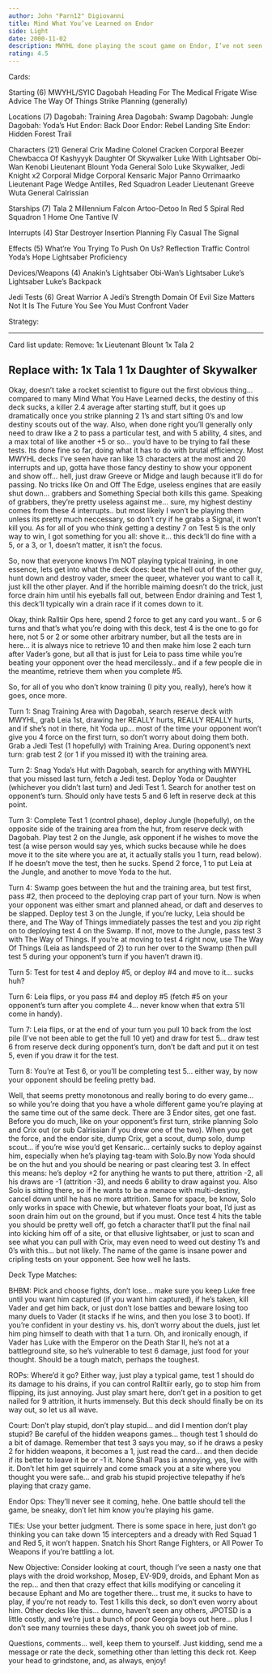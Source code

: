 ```yaml
---
author: John "Parn12" Digiovanni
title: Mind What You’ve Learned on Endor
side: Light
date: 2000-11-02
description: MWYHL done playing the scout game on Endor, I’ve not seen it done this way before.
rating: 4.5
---
```

Cards: 

Starting (6)
MWYHL/SYIC
Dagobah
Heading For The Medical Frigate
Wise Advice
The Way Of Things
Strike Planning (generally)

Locations (7)
Dagobah: Training Area
Dagobah: Swamp
Dagobah: Jungle
Dagobah: Yoda’s Hut
Endor: Back Door
Endor: Rebel Landing Site
Endor: Hidden Forest Trail

Characters (21)
General Crix Madine
Colonel Cracken
Corporal Beezer
Chewbacca Of Kashyyyk
Daughter Of Skywalker
Luke With Lightsaber
Obi-Wan Kenobi
Lieutenant Blount
Yoda
General Solo
Luke Skywalker, Jedi Knight x2
Corporal Midge
Corporal Kensaric
Major Panno
Orrimaarko
Lieutenant Page
Wedge Antilles, Red Squadron Leader
Lieutenant Greeve
Wuta
General Calrissian

Starships (7)
Tala 2
Millennium Falcon
Artoo-Detoo In Red 5
Spiral
Red Squadron 1
Home One
Tantive IV

Interrupts (4)
Star Destroyer
Insertion Planning
Fly Casual
The Signal

Effects (5)
What’re You Trying To Push On Us?
Reflection
Traffic Control
Yoda’s Hope
Lightsaber Proficiency

Devices/Weapons (4)
Anakin’s Lightsaber
Obi-Wan’s Lightsaber
Luke’s Lightsaber
Luke’s Backpack

Jedi Tests (6)
Great Warrior
A Jedi’s Strength
Domain Of Evil
Size Matters Not
It Is The Future You See
You Must Confront Vader 

Strategy: 

--------------------
Card list update:
Remove:
1x Lieutenant Blount
1x Tala 2

Replace with:
1x Tala 1
1x Daughter of Skywalker
--------------------

Okay, doesn’t take a rocket scientist to figure out the first obvious thing... compared to many Mind What You Have Learned decks, the destiny of this deck sucks, a killer 2.4 average after starting stuff, but it goes up dramatically once you strike planning 2 1’s and start sifting 0’s and low destiny scouts out of the way.  Also, when done right you’ll generally only need to draw like a 2 to pass a particular test, and with 5 ability, 4 sites, and a max total of like another +5 or so... you’d have to be trying to fail these tests.  Its done fine so far, doing what it has to do with brutal efficiency.  Most MWYHL decks I’ve seen have ran like 13 characters at the most and 20 interrupts and up, gotta have those fancy destiny to show your opponent and show off... hell, just draw Greeve or Midge and laugh because it’ll do for passing.  No tricks like On and Off The Edge, useless engines that are easily shut down... grabbers and Something Special both kills this game.  Speaking of grabbers, they’re pretty useless against me... sure, my highest destiny comes from these 4 interrupts.. but most likely I won’t be playing them unless its pretty much neccessary, so don’t cry if he grabs a Signal, it won’t kill you.	As for all of you who think getting a destiny 7 on Test 5 is the only way to win, I got something for you all: shove it... this deck’ll do fine with a 5, or a 3, or 1, doesn’t matter, it isn’t the focus.

So, now that everyone knows I’m NOT playing typical training, in one essence, lets get into what the deck does: beat the hell out of the other guy, hunt down and destroy vader, smeer the queer, whatever you want to call it, just kill the other player.  And if the horrible maiming doesn’t do the trick, just force drain him until his eyeballs fall out, between Endor draining and Test 1, this deck’ll typically win a drain race if it comes down to it.

Okay, think Ralltiir Ops here, spend 2 force to get any card you want.. 5 or 6 turns and that’s what you’re doing with this deck, test 4 is the one to go for here, not 5 or 2 or some other arbitrary number, but all the tests are in here... it is always nice to retrieve 10 and then make him lose 2 each turn after Vader’s gone, but all that is just for Leia to pass time while you’re beating your opponent over the head mercilessly.. and if a few people die in the meantime, retrieve them when you complete #5.

So, for all of you who don’t know training (I pity you, really), here’s how it goes, once more.

Turn 1: Snag Training Area with Dagobah, search reserve deck with MWYHL, grab Leia 1st, drawing her REALLY hurts, REALLY REALLY hurts, and if she’s not in there, hit Yoda up... most of the time your opponent won’t give you 4 force on the first turn, so don’t worry about doing them both.	Grab a Jedi Test (1 hopefully) with Training Area.  During opponent’s next turn: grab test 2 (or 1 if you missed it) with the training area.

Turn 2: Snag Yoda’s Hut with Dagobah, search for anything with MWYHL that you missed last turn, fetch a Jedi test.  Deploy Yoda or Daughter (whichever you didn’t last turn) and Jedi Test 1. Search for another test on opponent’s turn.  Should only have tests 5 and 6 left in reserve deck at this point.

Turn 3: Complete Test 1 (control phase), deploy Jungle (hopefully), on the opposite side of the training area from the hut, from reserve deck with Dagobah.  Play test 2 on the Jungle, ask opponent if he wishes to move the test (a wise person would say yes, which sucks because while he does move it to the site where you are at, it actually stalls you 1 turn, read below).  If he doesn’t move the test, then he sucks.	Spend 2 force, 1 to put Leia at the Jungle, and another to move Yoda to the hut.

Turn 4: Swamp goes between the hut and the training area, but test first, pass #2, then proceed to the deploying crap part of your turn.  Now is when your opponent was either smart and planned ahead, or daft and deserves to be slapped.  Deploy test 3 on the Jungle, if you’re lucky, Leia should be there, and The Way of Things immediately passes the test and you zip right on to deploying test 4 on the Swamp.	If not, move to the Jungle, pass test 3 with The Way of Things.  If you’re at moving to test 4 right now, use The Way Of Things (Leia as landspeed of 2) to run her over to the Swamp (then pull test 5 during your opponent’s turn if you haven’t drawn it).

Turn 5: Test for test 4 and deploy #5, or deploy #4 and move to it... sucks huh?

Turn 6: Leia flips, or you pass #4 and deploy #5 (fetch #5 on your opponent’s turn after you complete 4... never know when that extra 5’ll come in handy).

Turn 7: Leia flips, or at the end of your turn you pull 10 back from the lost pile (I’ve not been able to get the full 10 yet) and draw for test 5... draw test 6 from reserve deck during opponent’s turn, don’t be daft and put it on test 5, even if you draw it for the test.

Turn 8: You’re at Test 6, or you’ll be completing test 5... either way, by now your opponent should be feeling pretty bad.

Well, that seems pretty monotonous and really boring to do every game... so while you’re doing that you have a whole different game you’re playing at the same time out of the same deck.  There are 3 Endor sites, get one fast.  Before you do much, like on your opponent’s first turn, strike planning Solo and Crix out (or sub Calrissian if you drew one of the two).  When you get the force, and the endor site, dump Crix, get a scout, dump solo, dump scout... if you’re wise you’d get Kensaric... certainly sucks to deploy against him, especially when he’s playing tag-team with Solo.By now Yoda should be on the hut and you should be nearing or past clearing test 3.  In effect this means: he’s deploy +2 for anything he wants to put there, attrition -2, all his draws are -1 (attrition -3), and needs 6 ability to draw against you.  Also Solo is sitting there, so if he wants to be a menace with multi-destiny, cancel down until he has no more attrition.	Same for space, be know, Solo only works in space with Chewie, but whatever floats your boat, I’d just as soon drain him out on the ground, but if you must.  Once test 4 hits the table you should be pretty well off, go fetch a character that’ll put the final nail into kicking him off of a site, or that ellusive lightsaber, or just to scan and see what you can pull with Crix, may even need to weed out destiny 1’s and 0’s with this... but not likely.  The name of the game is insane power and cripling tests on your opponent.  See how well he lasts.

Deck Type Matches:

BHBM: Pick and choose fights, don’t lose... make sure you keep Luke free until you want him captured (if you want him captured), if he’s taken, kill Vader and get him back, or just don’t lose battles and beware losing too many duels to Vader (it stacks if he wins, and then you lose 3 to boot).  If you’re confident in your destiny vs. his, don’t worry about the duels, just let him ping himself to death with that 1 a turn.  Oh, and ironically enough, if Vader has Luke with the Emperor on the Death Star II, he’s not at a battleground site, so he’s vulnerable to test 6 damage, just food for your thought.  Should be a tough match, perhaps the toughest.

ROPs: Where’d it go?  Either way, just play a typical game, test 1 should do its damage to his drains, if you can control Ralltiir early, go to stop him from flipping, its just annoying.  Just play smart here, don’t get in a position to get nailed for 9 attrition, it hurts immensely.	But this deck should finally be on its way out, so let us all wave.

Court: Don’t play stupid, don’t play stupid... and did I mention don’t play stupid?  Be careful of the hidden weapons games... though test 1 should do a bit of damage.	Remember that test 3 says you may, so if he draws a pesky 2 for hidden weapons, it becomes a 1, just read the card... and then decide if its better to leave it be or -1 it.  None Shall Pass is annoying, yes, live with it.  Don’t let him get squirrely and come smack you at a site where you thought you were safe... and grab his stupid projective telepathy if he’s playing that crazy game.

Endor Ops: They’ll never see it coming, hehe.  One battle should tell the game, be sneaky, don’t let him know you’re playing his game.

TIEs: Use your better judgment.  There is some space in here, just don’t go thinking you can take down 15 intercepters and a dready with Red Squad 1 and Red 5, it won’t happen.  Snatch his Short Range Fighters, or All Power To Weapons if you’re battling a lot.

New Objective: Consider looking at court, though I’ve seen a nasty one that plays with the droid workshop, Mosep, EV-9D9, droids, and Ephant Mon as the rep... and then that crazy effect that kills modifying or canceling it because Ephant and Mo are together there... trust me, it sucks to have to play, if you’re not ready to.  Test 1 kills this deck, so don’t even worry about him.  Other decks like this... dunno, haven’t seen any others, JPOTSD is a little costly, and we’re just a bunch of poor Georgia boys out here... plus I don’t see many tournies these days, thank you oh sweet job of mine.

Questions, comments... well, keep them to yourself.  Just kidding, send me a message or rate the deck, something other than letting this deck rot.  Keep your head to grindstone, and, as always, enjoy! 